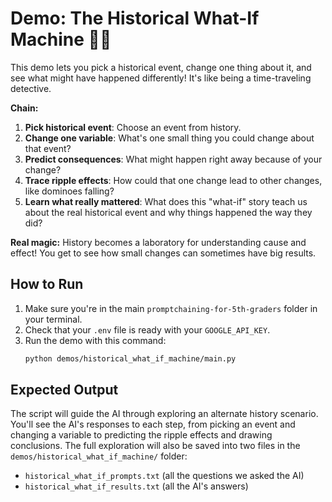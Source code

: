# Demo: The Historical What-If Machine 📜🤔

This demo lets you pick a historical event, change one thing about it, and see what might have happened differently! It's like being a time-traveling detective.

**Chain:**

1.  **Pick historical event**: Choose an event from history.
2.  **Change one variable**: What's one small thing you could change about that event?
3.  **Predict consequences**: What might happen right away because of your change?
4.  **Trace ripple effects**: How could that one change lead to other changes, like dominoes falling?
5.  **Learn what really mattered**: What does this "what-if" story teach us about the real historical event and why things happened the way they did?

**Real magic:** History becomes a laboratory for understanding cause and effect! You get to see how small changes can sometimes have big results.

## How to Run

1.  Make sure you're in the main `promptchaining-for-5th-graders` folder in your terminal.
2.  Check that your `.env` file is ready with your `GOOGLE_API_KEY`.
3.  Run the demo with this command:
    ```bash
    python demos/historical_what_if_machine/main.py
    ```

## Expected Output

The script will guide the AI through exploring an alternate history scenario. You'll see the AI's responses to each step, from picking an event and changing a variable to predicting the ripple effects and drawing conclusions. The full exploration will also be saved into two files in the `demos/historical_what_if_machine/` folder:

- `historical_what_if_prompts.txt` (all the questions we asked the AI)
- `historical_what_if_results.txt` (all the AI's answers)
